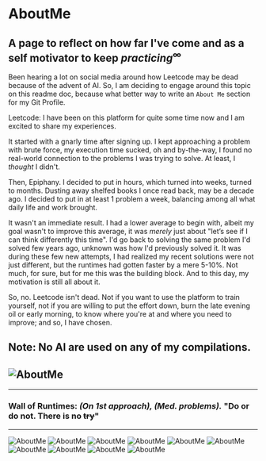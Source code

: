 # AboutMe
## A page to reflect on how far I've come and as a self motivator to keep $practicing^{\infty}$
Been hearing a lot on social media around how Leetcode may be dead because of the advent of AI. So, I am deciding to engage around this topic on this readme doc, because what better way to write an `About Me` section for my Git Profile. 

Leetcode: I have been on this platform for quite some time now and I am excited to share my experiences.  

It started with a gnarly time after signing up. I kept approaching a problem with brute force, my execution time sucked, oh and by-the-way, I found no real-world connection to the problems I was trying to solve. At least, I _thought_ I didn't. 

Then, Epiphany. I decided to put in hours, which turned into weeks, turned to months. Dusting away shelfed books I once read back, may be a decade ago. I decided to put in at least 1 problem a week, balancing among all what daily life and work brought.  

It wasn't an immediate result. I had a lower average to begin with, albeit my goal wasn't to improve this average, it was _merely_ just about "let’s see if I can think differently this time". I'd go back to solving the same problem I'd solved few years ago, unknown was how I'd previously solved it. It was during these few new attempts, I had realized my recent solutions were not just different, but the runtimes had gotten faster by a mere 5-10%. Not much, for sure, but for me this was the building block. And to this day, my motivation is still all about it. 

So, no. Leetcode isn't dead. Not if you want to use the platform to train yourself, not if you are willing to put the effort down, burn the late evening oil or early morning, to know where you're at and where you need to improve; and so, I have chosen. 

Note: No AI are used on any of my compilations. 
---
![AboutMe](AboutMe/Leetcode_Stats_2025-04-28.jpg)
---
---
### Wall of Runtimes: _(On 1st approach), (Med. problems)._ "Do or do not. There is no ~~try~~"
---
![AboutMe](AboutMe/10.jpg)
![AboutMe](AboutMe/1.jpg)
![AboutMe](AboutMe/2.jpg)
![AboutMe](AboutMe/3.jpg)
![AboutMe](AboutMe/4.jpg)
![AboutMe](AboutMe/5.jpg)
![AboutMe](AboutMe/6.jpg)
![AboutMe](AboutMe/7.jpg)
![AboutMe](AboutMe/8.jpg)
![AboutMe](AboutMe/9.jpg)
